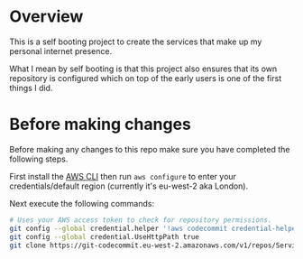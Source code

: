 # Overview

This is a self booting project to create the services that make up my personal internet presence.

What I mean by self booting is that this project also ensures that its own repository is configured which on top of
the early users is one of the first things I did.

# Before making changes

Before making any changes to this repo make sure you have completed the following steps.

First install the [AWS CLI](https://docs.aws.amazon.com/cli/latest/userguide/installing.html) then run `aws configure`
to enter your credentials/default region (currently it's eu-west-2 aka London).

Next execute the following commands:

```bash
# Uses your AWS access token to check for repository permissions.
git config --global credential.helper '!aws codecommit credential-helper $@'
git config --global credential.UseHttpPath true
git clone https://git-codecommit.eu-west-2.amazonaws.com/v1/repos/Services
```
